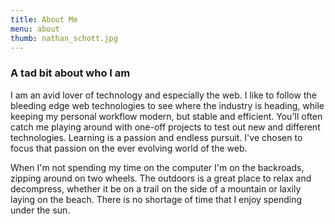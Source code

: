 ```yaml
---
title: About Me
menu: about
thumb: nathan_schott.jpg
---
```


### A tad bit about who I am

I am an avid lover of technology and especially the web. I like to follow the bleeding edge web technologies to see where the industry is heading, while keeping my personal workflow modern, but stable and efficient. You'll often catch me playing around with one-off projects to test out new and different technologies. Learning is a passion and endless pursuit. I've chosen to focus that passion on the ever evolving world of the web.

When I'm not spending my time on the computer I'm on the backroads, zipping around on two wheels.  The outdoors is a great place to relax and decompress, whether it be on a trail on the side of a mountain or laxily laying on the beach. There is no shortage of time that I enjoy spending under the sun.
